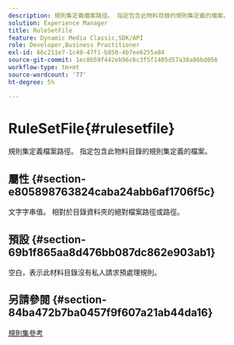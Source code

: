 ```yaml
---
description: 規則集定義檔案路徑。 指定包含此物料目錄的規則集定義的檔案。
solution: Experience Manager
title: RuleSetFile
feature: Dynamic Media Classic,SDK/API
role: Developer,Business Practitioner
exl-id: 66c211e7-1c40-47f1-b850-4b7ee6255a84
source-git-commit: 1ec8b59f442eb96c6c3f5f1405d57a38a86bd056
workflow-type: tm+mt
source-wordcount: '77'
ht-degree: 5%

---
```


# RuleSetFile{#rulesetfile}

規則集定義檔案路徑。 指定包含此物料目錄的規則集定義的檔案。

## 屬性 {#section-e805898763824caba24abb6af1706f5c}

文字字串值。 相對於目錄資料夾的絕對檔案路徑或路徑。

## 預設 {#section-69b1f865aa8d476bb087dc862e903ab1}

空白，表示此材料目錄沒有私人請求預處理規則。

## 另請參閱 {#section-84ba472b7ba0457f9f607a21ab44da16}

[規則集參考](../../../../../ir-api/material-cat/image-rendering-api-ref/c-ir-material-catalog/c-ir-rule-set-reference/c-ir-rule-set-reference.md#concept-2369f884d9724727aaf436b5b0261dbe)
